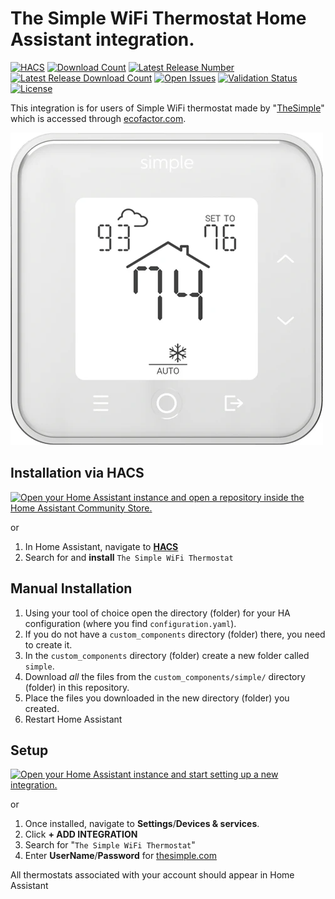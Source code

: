 # The Simple WiFi Thermostat Home Assistant integration.
[![HACS](https://img.shields.io/badge/HACS-Default-orange.svg?style=for-the-badge)](https://hacs.xyz)
[![Download Count](https://img.shields.io/github/downloads/lsellens/thesimple-thermostat/total?style=for-the-badge)](https://github.com/lsellens/thesimple-thermostat/releases)
[![Latest Release Number](https://img.shields.io/github/release/lsellens/thesimple-thermostat/all?style=for-the-badge)](https://github.com/lsellens/thesimple-thermostat/releases/latest)
[![Latest Release Download Count](https://img.shields.io/github/downloads/lsellens/thesimple-thermostat/latest/total?style=for-the-badge)](https://github.com/lsellens/thesimple-thermostat/releases/latest)
[![Open Issues](https://img.shields.io/github/issues/lsellens/thesimple-thermostat?style=for-the-badge)](https://github.com/lsellens/thesimple-thermostat/issues)
[![Validation Status](https://img.shields.io/github/actions/workflow/status/lsellens/thesimple-thermostat/validate.yml?style=for-the-badge)](https://github.com/lsellens/thesimple-thermostat/actions)
[![License](https://img.shields.io/github/license/lsellens/thesimple-thermostat?style=for-the-badge)](LICENSE)

This integration is for users of Simple WiFi thermostat made by "[TheSimple](https://thesimple.com/)" which is accessed through [ecofactor.com](https://www.ecofactor.com).

![Simple Thermostat White](images/s100_white.png)

## Installation via HACS


[![Open your Home Assistant instance and open a repository inside the Home Assistant Community Store.](https://my.home-assistant.io/badges/hacs_repository.svg)](https://my.home-assistant.io/redirect/hacs_repository/?repository=thesimple-thermostat&owner=lsellens)

or
1. In Home Assistant, navigate to [**HACS**](https://www.hacs.xyz/docs/use/download/download/)
2. Search for and **install** `The Simple WiFi Thermostat`

## Manual Installation

1. Using your tool of choice open the directory (folder) for your HA configuration (where you find `configuration.yaml`).
2. If you do not have a `custom_components` directory (folder) there, you need to create it.
3. In the `custom_components` directory (folder) create a new folder called `simple`.
4. Download _all_ the files from the `custom_components/simple/` directory (folder) in this repository.
5. Place the files you downloaded in the new directory (folder) you created.
6. Restart Home Assistant

## Setup


[![Open your Home Assistant instance and start setting up a new integration.](https://my.home-assistant.io/badges/config_flow_start.svg)](https://my.home-assistant.io/redirect/config_flow_start/?domain=simple)

or
1. Once installed, navigate to **Settings**/**Devices & services**.
2. Click **+ ADD INTEGRATION**
3. Search for "`The Simple WiFi Thermostat`"
4. Enter **UserName**/**Password** for [thesimple.com](https://thesimple.com/)

All thermostats associated with your account should appear in Home Assistant
